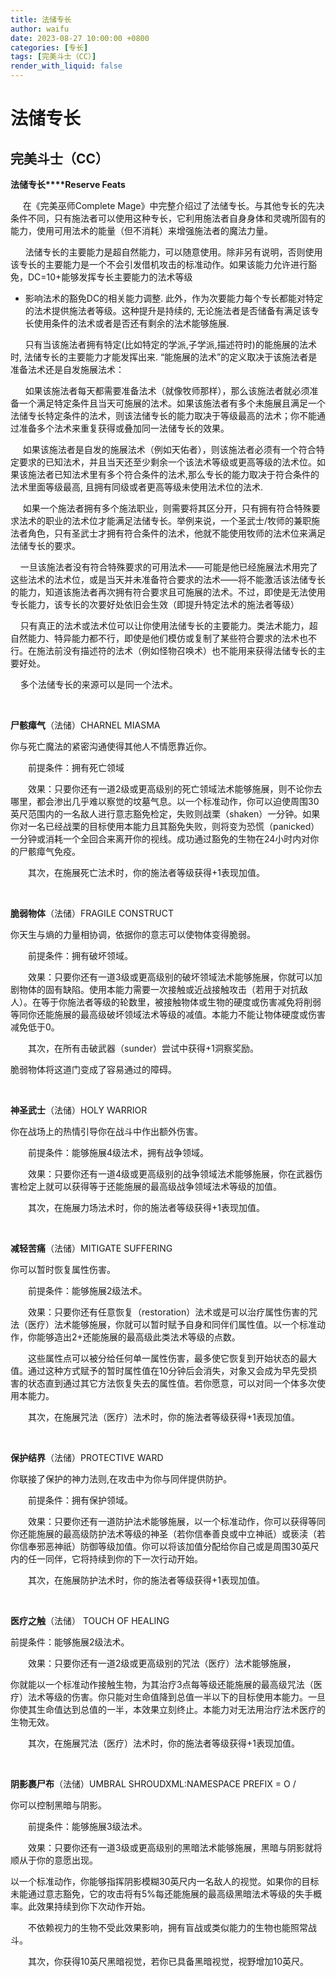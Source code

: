 ```yaml
---
title: 法储专长
author: waifu
date: 2023-08-27 10:00:00 +0800
categories: [专长]
tags: [完美斗士（CC）]
render_with_liquid: false
---
```

# 法储专长
## 完美斗士（CC）


**法储专长****Reserve 
Feats**



     在《完美巫师Complete 
Mage》中完整介绍过了法储专长。与其他专长的先决条件不同，只有施法者可以使用这种专长，它利用施法者自身身体和灵魂所固有的能力，使用可用法术的能量（但不消耗）来增强施法者的魔法力量。


      法储专长的主要能力是超自然能力，可以随意使用。除非另有说明，否则使用该专长的主要能力是一个不会引发借机攻击的标准动作。如果该能力允许进行豁免，DC=10+能够发挥专长主要能力的法术等级 
+ 影响法术的豁免DC的相关能力调整. 此外，作为次要能力每个专长都能对特定的法术提供施法者等级。这种提升是持续的, 
无论施法者是否储备有满足该专长使用条件的法术或者是否还有剩余的法术能够施展.



      只有当该施法者拥有特定(比如特定的学派,子学派,描述符时)的能施展的法术时, 法储专长的主要能力才能发挥出来. 
“能施展的法术”的定义取决于该施法者是准备法术还是自发施展法术：


      如果该施法者每天都需要准备法术（就像牧师那样），那么该施法者就必须准备一个满足特定条件且当天可施展的法术。如果该施法者有多个未施展且满足一个法储专长特定条件的法术，则该法储专长的能力取决于等级最高的法术；你不能通过准备多个法术来重复获得或叠加同一法储专长的效果。


     如果该施法者是自发的施展法术（例如天佑者），则该施法者必须有一个符合特定要求的已知法术，并且当天还至少剩余一个该法术等级或更高等级的法术位。如果该施法者已知法术里有多个符合条件的法术,那么专长的能力取决于符合条件的法术里面等级最高, 
且拥有同级或者更高等级未使用法术位的法术.


     如果一个施法者拥有多个施法职业，则需要将其区分开，只有拥有符合特殊要求法术的职业的法术位才能满足法储专长。举例来说，一个圣武士/牧师的兼职施法者角色，只有圣武士才拥有符合条件的法术，他就不能使用牧师的法术位来满足法储专长的要求。


    一旦该施法者没有符合特殊要求的可用法术——可能是他已经施展法术用完了这些法术的法术位，或是当天并未准备符合要求的法术——将不能激活该法储专长的能力，知道该施法者再次拥有符合要求且可施展的法术。不过，即使是无法使用专长能力，该专长的次要好处依旧会生效（即提升特定法术的施法者等级）


    只有真正的法术或法术位可以让你使用法储专长的主要能力。类法术能力，超自然能力、特异能力都不行，即使是他们模仿或复制了某些符合要求的法术也不行。在施法前没有描述符的法术（例如怪物召唤术）也不能用来获得法储专长的主要好处。


    多个法储专长的来源可以是同一个法术。


 


**尸骸瘴气**（法储）CHARNEL MIASMA


你与死亡魔法的紧密沟通使得其他人不情愿靠近你。


　　前提条件：拥有死亡领域


　　效果：只要你还有一道2级或更高级别的死亡领域法术能够施展，则不论你去哪里，都会渗出几乎难以察觉的坟墓气息。以一个标准动作，你可以迫使周围30英尺范围内的一名敌人进行意志豁免检定，失败则战栗（shaken）一分钟。如果你对一名已经战栗的目标使用本能力且其豁免失败，则将变为恐慌（panicked）一分钟或消耗一个全回合来离开你的视线。成功通过豁免的生物在24小时内对你的尸骸瘴气免疫。


　　其次，在施展死亡法术时，你的施法者等级获得+1表现加值。


 


**脆弱物体**（法储）FRAGILE CONSTRUCT


你天生与熵的力量相协调，依据你的意志可以使物体变得脆弱。


　　前提条件：拥有破坏领域。


　　效果：只要你还有一道3级或更高级别的破坏领域法术能够施展，你就可以加剧物体的固有缺陷。使用本能力需要一次接触或近战接触攻击（若用于对抗敌人）。在等于你施法者等级的轮数里，被接触物体或生物的硬度或伤害减免将削弱等同你还能施展的最高级破坏领域法术等级的减值。本能力不能让物体硬度或伤害减免低于0。


　　其次，在所有击破武器（sunder）尝试中获得+1洞察奖励。


脆弱物体将这道门变成了容易通过的障碍。


 


**神圣武士**（法储）HOLY WARRIOR


你在战场上的热情引导你在战斗中作出额外伤害。


　　前提条件：能够施展4级法术，拥有战争领域。


　　效果：只要你还有一道4级或更高级别的战争领域法术能够施展，你在武器伤害检定上就可以获得等于还能施展的最高级战争领域法术等级的加值。


　　其次，在施展力场法术时，你的施法者等级获得+1表现加值。


 


**减轻苦痛**（法储）MITIGATE 
SUFFERING


你可以暂时恢复属性伤害。


　　前提条件：能够施展2级法术。


　　效果：只要你还有任意恢复（restoration）法术或是可以治疗属性伤害的咒法（医疗）法术能够施展，你就可以暂时赋予自身和同伴们属性值。以一个标准动作，你能够造出2+还能施展的最高级此类法术等级的点数。


　　这些属性点可以被分给任何单一属性伤害，最多使它恢复到开始状态的最大值。通过这种方式赋予的暂时属性值在10分钟后会消失，对象又会成为早先受损害的状态直到通过其它方法恢复失去的属性值。若你愿意，可以对同一个体多次使用本能力。


　　其次，在施展咒法（医疗）法术时，你的施法者等级获得+1表现加值。


 


**保护结界**（法储）PROTECTIVE WARD


你联接了保护的神力法则,在攻击中为你与同伴提供防护。


　　前提条件：拥有保护领域。


　　效果：只要你还有一道防护法术能够施展，以一个标准动作，你可以获得等同你还能施展的最高级防护法术等级的神圣（若你信奉善良或中立神祇）或亵渎（若你信奉邪恶神祇）防御等级加值。你可以将该加值分配给你自己或是周围30英尺内的任一同伴，它将持续到你的下一次行动开始。


　　其次，在施展防护法术时，你的施法者等级获得+1表现加值。


 


**医疗之触**（法储） TOUCH OF HEALING


前提条件：能够施展2级法术。


　　效果：只要你还有一道2级或更高级别的咒法（医疗）法术能够施展， 


你就能以一个标准动作接触生物，为其治疗3点每等级还能施展的最高级咒法（医疗）法术等级的伤害。你只能对生命值降到总值一半以下的目标使用本能力。一旦你使其生命值达到总值的一半，本效果立刻终止。本能力对无法用治疗法术医疗的生物无效。


　　其次，在施展咒法（医疗）法术时，你的施法者等级获得+1表现加值。


 


**阴影裹尸布**（法储）UMBRAL SHROUDXML:NAMESPACE PREFIX = O /


你可以控制黑暗与阴影。


　　前提条件：能够施展3级法术。


　　效果：只要你还有一道3级或更高级别的黑暗法术能够施展，黑暗与阴影就将顺从于你的意愿出现。 



以一个标准动作，你能够指挥阴影模糊30英尺内一名敌人的视觉。如果你的目标未能通过意志豁免，它的攻击将有5%每还能施展的最高级黑暗法术等级的失手概率。此效果持续到你下次动作开始。


　　不依赖视力的生物不受此效果影响，拥有盲战或类似能力的生物也能照常战斗。


　　其次，你获得10英尺黑暗视觉，若你已具备黑暗视觉，视野增加10英尺。




